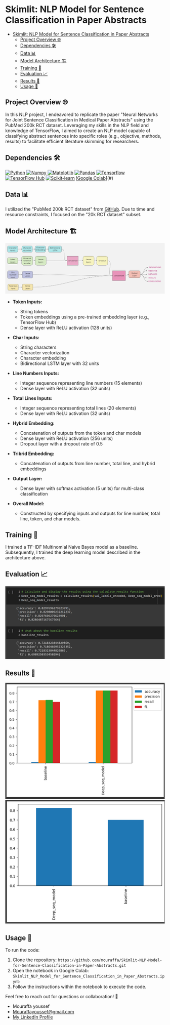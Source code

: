 # Skimlit: NLP Model for Sentence Classification in Paper Abstracts

- [Skimlit: NLP Model for Sentence Classification in Paper Abstracts](#skimlit-nlp-model-for-sentence-classification-in-paper-abstracts)
  - [Project Overview 🌐](#project-overview-)
  - [Dependencies 🛠️](#dependencies-️)
  - [Data 📊](#data-)
  - [Model Architecture 🏗️](#model-architecture-️)
  - [Training 🚀](#training-)
  - [Evaluation 📈](#evaluation-)
  - [Results 🎉](#results-)
  - [Usage 🚀](#usage-️)

## Project Overview 🌐

In this NLP project, I endeavored to replicate the paper "Neural Networks for Joint Sentence Classification in Medical Paper Abstracts" using the PubMed 200k RCT dataset. Leveraging my skills in the NLP field and knowledge of TensorFlow, I aimed to create an NLP model capable of classifying abstract sentences into specific roles (e.g., objective, methods, results) to facilitate efficient literature skimming for researchers.

## Dependencies 🛠️

[![Python](https://img.shields.io/badge/-Python-3776AB?style=for-the-badge&logo=python&logoColor=white&labelColor=3776AB)](#)
[![Numpy](https://img.shields.io/badge/-Numpy-013243?style=for-the-badge&logo=numpy&logoColor=white&labelColor=013243)](#)
[![Matplotlib](https://img.shields.io/badge/-Matplotlib-FF721F?style=for-the-badge&logo=matplotlib&logoColor=white&labelColor=FF721F)](#)
[![Pandas](https://img.shields.io/badge/-Pandas-150458?style=for-the-badge&logo=pandas&logoColor=white&labelColor=150458)](#)
[![Tensorflow](https://img.shields.io/badge/-Tensorflow-FF6F00?style=for-the-badge&logo=tensorflow&logoColor=white&labelColor=FF6F00)](#)
[![TensorFlow Hub](https://img.shields.io/badge/-TensorFlow%20Hub-FF6F00?style=for-the-badge&logo=tensorflow&logoColor=white&labelColor=FF6F00)](#)
[![Scikit-learn](https://img.shields.io/badge/-Scikit--learn-F7931E?style=for-the-badge&logo=scikit-learn&logoColor=white&labelColor=F7931E)](#)
[!Google Colab](https://img.shields.io/badge/-Google%20Colab-F9AB00?style=for-the-badge&logo=google-colab&logoColor=white&labelColor=F9AB00)](#)


## Data 📊

I utilized the "PubMed 200k RCT dataset" from [GitHub](https://github.com/Franck-Dernoncourt/pubmed-rct). Due to time and resource constraints, I focused on the "20k RCT dataset" subset.

## Model Architecture 🏗️

![Model Architecture](arch.jpg)

- **Token Inputs:**
  - String tokens
  - Token embeddings using a pre-trained embedding layer (e.g., TensorFlow Hub)
  - Dense layer with ReLU activation (128 units)

- **Char Inputs:**
  - String characters
  - Character vectorization
  - Character embedding
  - Bidirectional LSTM layer with 32 units

- **Line Numbers Inputs:**
  - Integer sequence representing line numbers (15 elements)
  - Dense layer with ReLU activation (32 units)

- **Total Lines Inputs:**
  - Integer sequence representing total lines (20 elements)
  - Dense layer with ReLU activation (32 units)

- **Hybrid Embedding:**
  - Concatenation of outputs from the token and char models
  - Dense layer with ReLU activation (256 units)
  - Dropout layer with a dropout rate of 0.5

- **Tribrid Embedding:**
  - Concatenation of outputs from line number, total line, and hybrid embeddings

- **Output Layer:**
  - Dense layer with softmax activation (5 units) for multi-class classification

- **Overall Model:**
  - Constructed by specifying inputs and outputs for line number, total line, token, and char models.

## Training 🚀

I trained a TF-IDF Multinomial Naive Bayes model as a baseline. Subsequently, I trained the deep learning model described in the architecture above.

## Evaluation 📈

![Evaluation Metrics](evaluation.png)

## Results 🎉

![`Baseline vs. Deep Mode`l](comar.png)
![`Baseline vs. Deep Model`](f1.png)

## Usage 🚀

To run the code:
1. Clone the repository: `https://github.com/mouraffa/Skimlit-NLP-Model-for-Sentence-Classification-in-Paper-Abstracts.git`
2. Open the notebook in Google Colab: `Skimlit_NLP_Model_for_Sentence_Classification_in_Paper_Abstracts.ipynb`
3. Follow the instructions within the notebook to execute the code.

Feel free to reach out for questions or collaboration! 🤝
 - Mouraffa youssef
 - Mouraffayoussef@gmail.com
 - [My LinkedIn Profile](https://www.linkedin.com/in/youssef-mouraffa-316663201/)
